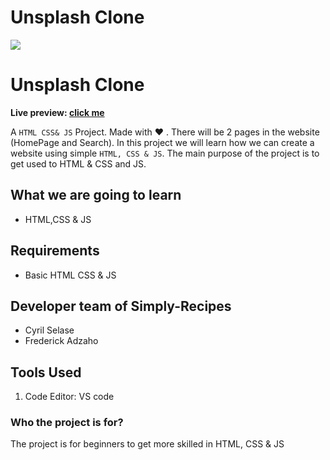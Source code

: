 # Unsplash Clone

![](./readmeImg/chair1)

# Unsplash Clone

**Live preview: [click me](https://cyril-mp.github.io/Unsplash/)**

A `HTML CSS& JS` Project. Made with ♥ . There will be 2 pages in the website (HomePage and Search). In this project we will learn how we can create a website using simple `HTML, CSS & JS`. The main purpose of the project is to get used to HTML & CSS and JS.

## What we are going to learn

- HTML,CSS & JS


## Requirements

- Basic HTML CSS & JS    

## Developer team of Simply-Recipes

- Cyril Selase
- Frederick Adzaho

## Tools Used

1. Code Editor: VS code

### Who the project is for?

The project is for beginners to get more skilled in HTML, CSS & JS
